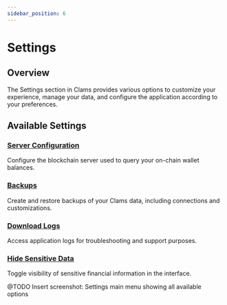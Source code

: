```yaml
---
sidebar_position: 6
---
```


# Settings

## Overview
The Settings section in Clams provides various options to customize your experience, manage your data, and configure the application according to your preferences.

## Available Settings

### [Server Configuration](./server.md)
Configure the blockchain server used to query your on-chain wallet balances.

### [Backups](./backups.md)
Create and restore backups of your Clams data, including connections and customizations.

### [Download Logs](./download-logs.md)
Access application logs for troubleshooting and support purposes.

### [Hide Sensitive Data](./hide-sensitive-data.md)
Toggle visibility of sensitive financial information in the interface.

@TODO Insert screenshot: Settings main menu showing all available options
